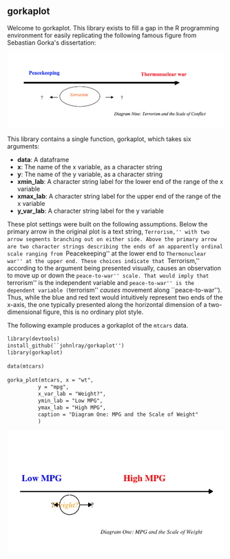 ## gorkaplot

Welcome to gorkaplot. This library exists to fill a gap in the R programming environment for easily replicating the following famous figure from Sebastian Gorka's dissertation:

![Gorka's dissertation](img/Seriously.png)

This library contains a single function, gorkaplot, which takes six arguments:
+ **data**: A dataframe
+ **x**: The name of the x variable, as a character string
+ **y**: The name of the y variable, as a character string
+ **xmin_lab**: A character string label for the lower end of the range of the x variable
+ **xmax_lab**: A character string label for the upper end of the range of the x variable
+ **y_var_lab**: A character string label for the y variable

These plot settings were built on the following assumptions. Below the primary arrow in the original plot is a text string, ``Terrorism,'' with two arrow segments branching out on either side. Above the primary arrow are two character strings describing the ends of an apparently ordinal scale ranging from ``Peacekeeping'' at the lower end to ``Thermonuclear war'' at the upper end. These choices indicate that ``Terrorism,'' according to the argument being presented visually, causes an observation to move up or down the ``peace-to-war'' scale. That would imply that ``terrorism'' is the independent variable and ``peace-to-war'' is the  dependent variable (``terrorism'' *causes* movement along ``peace-to-war''). Thus, while the blue and red text would intuitively represent two ends of the x-axis, the one typically presented along the horizontal dimension of a two-dimensional figure, this is no ordinary plot style.

The following example produces a gorkaplot of the `mtcars` data.

```{r}
library(devtools)
install_github(``johnlray/gorkaplot'')
library(gorkaplot)

data(mtcars)

gorka_plot(mtcars, x = "wt",
          y = "mpg",
          x_var_lab = "Weight?",
          ymin_lab = "Low MPG",
          ymax_lab = "High MPG",
          caption = "Diagram One: MPG and the Scale of Weight"
          )
```

![Gorkaplot of mtcars](img/mtcars.png)

